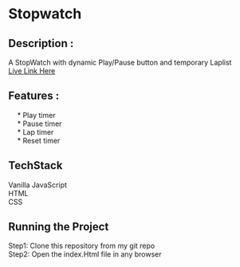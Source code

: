 # Stopwatch
## Description :<br />
A StopWatch with dynamic Play/Pause button and temporary Laplist<br />
[Live Link Here](https://naveen09cool.github.io/Stopwatch/)<br />

## Features :<br />
&emsp; * Play timer <br />
&emsp; * Pause timer <br />
&emsp; * Lap timer <br />
&emsp; * Reset timer <br/>

## TechStack
Vanilla JavaScript <br />
HTML <br />
CSS<br />

## Running the Project
Step1: Clone this repository from my git repo </br>
Step2: Open the index.Html file in any browser</br>